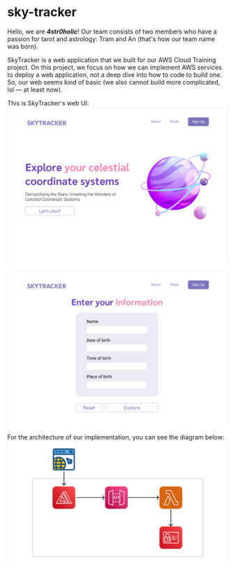 # sky-tracker
Hello, we are ***4str0holic***! Our team consists of two members who have a passion for tarot and astrology: Tram and An (that's how our team name was born). 

SkyTracker is a web application that we built for our AWS Cloud Training project. On this project, we focus on how we can implement AWS services to deploy a web application, not a deep dive into how to code to build one. So, our web seems kind of basic (we also cannot build more complicated, lol — at least now).

This is SkyTracker's web UI:
![desktop1](./image/desktop1.png)

![desktop2](/image/desktop2.png)

For the architecture of our implementation, you can see the diagram below:
![diagram](./image/diagram.png)